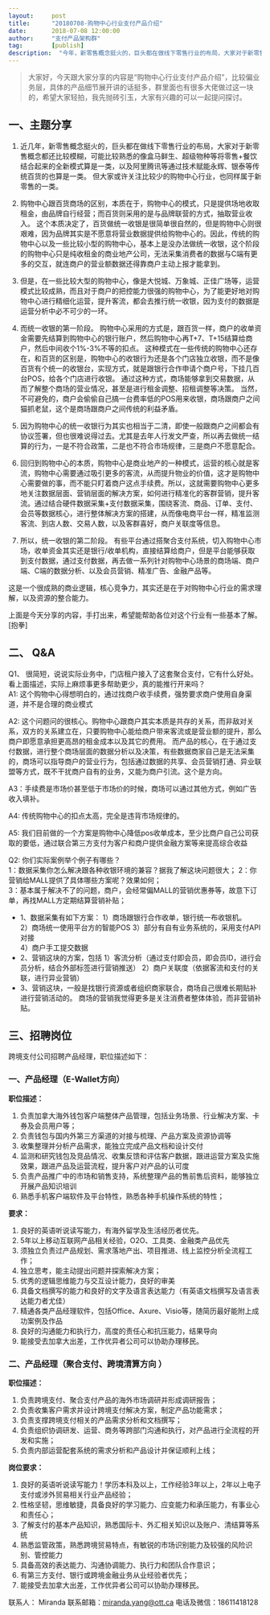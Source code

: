 ```yaml
---  
layout:     post   
title:      "20180708-购物中心行业支付产品介绍"  
date:       2018-07-08 12:00:00  
author:     "支付产品架构群"  
tag:		[publish] 
description:  "今年，新零售概念挺火的，巨头都在做线下零售行业的布局，大家对于新零售概念都还比较模糊，可能比较熟悉的像盒马鲜生、超级物种等将零售+餐饮结合起来的全新模式算是一类，以及阿里腾讯等通过技术赋能永辉、银泰等传统百货的也算是一类。 但大家或许关注比较少的购物中心行业，也同样属于新零售的一类。"
---
```


> 大家好，今天跟大家分享的内容是“购物中心行业支付产品介绍”，比较偏业务层，具体的产品细节展开讲的话挺多，群里面也有很多大佬做过这一块的，希望大家轻拍，我先抛砖引玉，大家有兴趣的可以一起提问探讨。

## 一、主题分享

1. 近几年，新零售概念挺火的，巨头都在做线下零售行业的布局，大家对于新零售概念都还比较模糊，可能比较熟悉的像盒马鲜生、超级物种等将零售+餐饮结合起来的全新模式算是一类，以及阿里腾讯等通过技术赋能永辉、银泰等传统百货的也算是一类。 但大家或许关注比较少的购物中心行业，也同样属于新零售的一类。

2. 购物中心跟百货商场的区别，本质在于，购物中心的模式，只是提供场地收取租金，由品牌自行经营；而百货则采用的是与品牌联营的方式，抽取营业收入。 这个本质决定了，百货做统一收银是很简单很自然的，但是购物中心则很艰难，因为品牌其实是不愿意将营业数据提供给购物中心的。因此，传统的购物中心以及一些比较小型的购物中心，基本上是没办法做统一收银，这个阶段的购物中心只是纯收租金的商业地产公司，无法采集消费者的数据与C端有更多的交互，就连商户的营业额数据还得靠商户主动上报才能拿到。

3. 但是，在一些比较大型的购物中心，像是大悦城、万象城、正佳广场等，运营模式比较成熟，而且对于商户的把控能力很强的购物中心，为了能更好地对购物中心进行精细化运营，提升客流，都会去推行统一收银，因为支付的数据是运营分析中必不可少的一环。

4. 而统一收银的第一阶段。 购物中心采用的方式是，跟百货一样，商户的收单资金需要先结算到购物中心的银行账户，然后购物中心再T+7、T+15结算给商户，然后中间收个1%-3%不等的扣点。 这种模式在一些传统的购物中心还存在，和百货的区别是，购物中心的收银行为还是各个门店独立收银，而不是像百货有个统一的收银台，实现方式，就是跟银行合作申请个商户号，下挂几百台POS，给各个门店进行收银。 通过这种方式，商场能够拿到交易数据，从而了解整个商场的营业情况，甚至是进行租金调整、招租调整等决策。 当然，不可避免的，商户会偷偷自己搞一台费率低的POS用来收银，商场跟商户之间猫抓老鼠，这个是商场跟商户之间传统的利益矛盾。

5. 因为购物中心的统一收银行为其实也相当于二清，即使一般跟商户之间都会有协议签署，但也很难说得过去。尤其是去年人行发文严查，所以再去做统一结算的行为，一是不符合政策，二是也不符合市场规律，三是商户不愿意配合。

6. 回归到购物中心的本质，购物中心是商业地产的一种模式，运营的核心就是客流，购物中心需要通过吸引更多的客流，从而提升物业的价值，这才是购物中心需要做的事，而不能只盯着商户这点手续费。所以，这就需要购物中心更多地关注数据层面、营销层面的解决方案，如何进行精准化的客群营销，提升客流。通过结合硬件数据采集+支付数据采集，围绕客流、商品、订单、支付、会员等数据核心，进行整体解决方案的搭建，从而像电商平台一样，精准监测客流、到店人数、交易人数，以及客群喜好，商户关联度等信息。

7. 所以，统一收银的第二阶段。 有些平台通过搭聚合支付系统，切入购物中心市场，收单资金其实还是银行/收单机构，直接结算给商户，但是平台能够获取到支付数据，通过支付数据，再去做一系列针对购物中心场景的商场端、商户端、C端的数据分析、以及会员营销、精准广告、金融产品等。 

这是一个很成熟的商业逻辑，核心竞争力，其实还是在于对购物中心行业的需求理解，以及资源的整合能力。

上面是今天分享的内容，手打出来，希望能帮助各位对这个行业有一些基本了解。[抱拳]

## 二、 Q&A

Q1、 很简短，说说实际业务中，门店租户接入了这套聚合支付，它有什么好处。看上面描述，实际上麻烦事更多帮助更少，真的能推行开来吗？   
A1: 这个购物中心得想明白的，通过找商户收手续费，强势要求商户使用自身渠道，并不是合理的商业模式   

A2: 这个问题问的很核心。购物中心跟商户其实本质是共存的关系，而非敌对关系，双方的关系建立在，只要购物中心能给商户带来客流或是营业额的提升，那么商户即愿意承担更高昂的租金成本以及其它的费用。 而产品的核心，在于通过支付数据，进行整个商场层面的数据分析以及决策，有些数据商家自己是无法采集的，商场可以指导商户的营业行为，包括通过数据的共享、会员营销打通、异业联盟等方式，既不干扰商户自有的业务，又能为商户引流。这个是方向。    

A3：手续费是市场价甚至低于市场价的时候，商场可以通过其他方式，例如广告收入填补。   

A4: 传统购物中心的扣点太高，完全是违背市场规律的。   

A5: 我们目前做的一个方案是购物中心降低pos收单成本，至少比商户自己公司获取的要低，通过联合第三方支付为客户和商户提供金融方案等来提高综合收益   

Q2: 你们实际案例举个例子有哪些？   
1：数据采集你怎么解决跟各种收银环境的兼容？据我了解这块问题很大；    2：你营销给MALL提供了具体哪些方案呢？效果如何；   
3：基本属于解决不了的问题，商户，会经常偏MALL的营销优惠券等，故意下订单，再找MALL方定期结算营销补贴；   
- 1、数据采集有如下方案： 1）商场跟银行合作收单，银行统一布收银机。    
2）商场统一使用平台方的智能POS    3）部分有自有业务系统的，采用支付API对接    
4）商户手工提交数据 
- 2、营销这块的方案，包括    1）客流分析（通过支付即会员，即会员ID，进行会员分析，结合外部标签进行营销推送）    2）商户关联度（依据客流和支付的关联，进行异业营销）
- 3、营销这块，一般是找银行资源或者组织商家联合，商场自己很难长期贴补进行营销活动的。 商场的营销我觉得更多是关注消费者整体体验，而非营销补贴。

## 三、招聘岗位

跨境支付公司招聘产品经理，职位描述如下：

### 一、产品经理（E-Wallet方向）

**职位描述：**
1. 负责加拿大海外钱包客户端整体产品管理，包括业务场景、行业解决方案、卡券及会员用户等；  
2. 负责钱包与国内外第三方渠道的对接与梳理、产品方案及资源协调等  
3. 收集整理并分析产品需求，能独立完成产品文档和设计交付  
4. 监测和研究钱包及竞品情况、收集反馈和评估客户数据，跟进运营方案及实施效果，跟进产品及运营流程，提升客户对产品的认可度  
5. 负责产品推广中的市场和销售支持，系统整理产品的售前售后资料，能够独立开展产品知识培训  
6. 熟悉手机客户端软件及平台特性，熟悉各种手机操作系统的特性；  

**要求：**
1. 良好的英语听说读写能力，有海外留学及生活经历者优先。   
2. 5年以上移动互联网产品相关经验，O2O、工具类、金融类产品优先  
3. 须独立负责过产品规划、需求落地产出、项目推进、线上监控分析全流程工作；  
4. 独立思考，能主动提出问题并探索解决方案；  
5. 优秀的逻辑思维能力与交互设计能力，良好的审美  
6. 具备文档撰写的能力和良好的文字及语言表达能力（有英语文档撰写及语言表达能力者尤佳）  
7. 精通各类产品经理软件，包括Office、Axure、Visio等，随简历最好能附上成功案例及作品  
8. 良好的沟通能力和执行力，高度的责任心和抗压能力，结果导向  
9. 能接受去加拿大出差，工作优异者公司可以协助办理移民。  



### 二、产品经理（聚合支付、跨境清算方向 ）  

**职位描述：**
1. 负责跨境支付、聚合支付产品的海外市场调研并形成调研报告；  
2. 负责收集客户需求并设计跨境支付解决方案，制定产品功能需求；  
3. 负责支撑跨境支付相关的产品需求分析和文档撰写；  
4. 负责组织协调研发、运营、商务等跨部门沟通和执行，对产品进行全流程的开发和实施；  
5. 负责内部运营配套系统的需求分析和产品设计并保证顺利上线；  
 
**岗位要求：**  
1. 良好的英语听说读写能力！学历本科及以上，工作经验3年以上，2年以上电子支付或涉外贸易相关行业产品经验；  
2. 性格坚韧，思维敏捷，具备良好的学习能力、应变能力和承压能力，有事业心和责任心；  
3. 了解支付的基本产品知识，熟悉国际卡、外汇相关知识以及账户、清结算等系统  
4. 熟悉监管政策，熟悉跨境贸易特点，有敏锐的市场识别能力及较强的风险识别、管控能力  
5. 具备高效的表达能力、沟通协调能力、执行力和团队合作意识；  
6. 有第三方支付、银行或跨境金融业务从业经验者优先；  
7. 能接受去加拿大出差，工作优异者公司可以协助办理移民。  

联系人： Miranda 
联系邮箱：miranda.yang@ott.ca
电话及微信：18611418128

